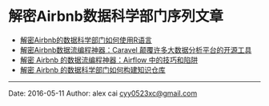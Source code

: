 # 解密Airbnb数据科学部门序列文章

- [解密Airbnb的数据科学部门如何使用R语言](https://segmentfault.com/a/1190000005060839)
- [解密Airbnb数据流编程神器：Caravel 颠覆许多大数据分析平台的开源工具](https://segmentfault.com/a/1190000005083953)
- [解密 Airbnb 的数据流编程神器：Airflow 中的技巧和陷阱](https://segmentfault.com/a/1190000005078547)
- [解密 Airbnb 的数据科学部门如何构建知识仓库](https://segmentfault.com/a/1190000005091990)



---------

Date: 2016-05-11  Author: alex cai <cyy0523xc@gmail.com>
